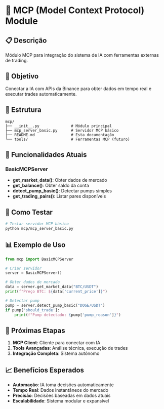 # 🔗 MCP (Model Context Protocol) Module

## 📋 Descrição
Módulo MCP para integração do sistema de IA com ferramentas externas de trading.

## 🎯 Objetivo
Conectar a IA com APIs da Binance para obter dados em tempo real e executar trades automaticamente.

## 📁 Estrutura

```
mcp/
├── __init__.py              # Módulo principal
├── mcp_server_basic.py      # Servidor MCP básico
├── README.md                # Esta documentação
└── tools/                   # Ferramentas MCP (futuro)
```

## 🚀 Funcionalidades Atuais

### BasicMCPServer
- **get_market_data()**: Obter dados de mercado
- **get_balance()**: Obter saldo da conta
- **detect_pump_basic()**: Detectar pumps simples
- **get_trading_pairs()**: Listar pares disponíveis

## 🧪 Como Testar

```bash
# Testar servidor MCP básico
python mcp/mcp_server_basic.py
```

## 📊 Exemplo de Uso

```python
from mcp import BasicMCPServer

# Criar servidor
server = BasicMCPServer()

# Obter dados de mercado
data = server.get_market_data("BTC/USDT")
print(f"Preço BTC: ${data['current_price']}")

# Detectar pump
pump = server.detect_pump_basic("DOGE/USDT")
if pump['should_trade']:
    print(f"Pump detectado: {pump['pump_reason']}")
```

## 🔄 Próximas Etapas

1. **MCP Client**: Cliente para conectar com IA
2. **Tools Avançadas**: Análise técnica, execução de trades
3. **Integração Completa**: Sistema autônomo

## 📈 Benefícios Esperados

- **Automação**: IA toma decisões automaticamente
- **Tempo Real**: Dados instantâneos do mercado
- **Precisão**: Decisões baseadas em dados atuais
- **Escalabilidade**: Sistema modular e expansível
